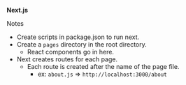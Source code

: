 **Next.js**

Notes
- Create scripts in package.json to run next.
- Create a `pages` directory in the root directory.
  - React components go in here.
- Next creates routes for each page.
  - Each route is created after the name of the page file.
    - ex: `about.js` => `http://localhost:3000/about`
  
